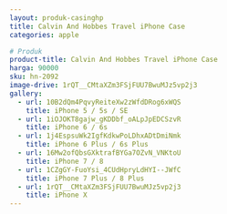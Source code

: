 ```yaml
---
layout: produk-casinghp
title: Calvin And Hobbes Travel iPhone Case
categories: apple

# Produk
product-title: Calvin And Hobbes Travel iPhone Case
harga: 90000
sku: hn-2092
image-drive: 1rQT__CMtaXZm3FSjFUU7BwuMJz5vp2j3
gallery:
  - url: 10B2dQm4PqvyReiteXw2zWfdDRog6xWQS
    title: iPhone 5 / 5s / SE
  - url: 1iOJOKT8gajw_gKDDbf_oALpJpEDCSzvR
    title: iPhone 6 / 6s
  - url: 1j4EspsuWk2IgfKdkwPoLDhxADtDmiNmk
    title: iPhone 6 Plus / 6s Plus
  - url: 16Mw2ofQbsGXktrafBYGa7OZvN_VNKtoU
    title: iPhone 7 / 8
  - url: 1CZgGY-FuoYsi_4CUdHpryLdHYI--JWfC
    title: iPhone 7 Plus / 8 Plus
  - url: 1rQT__CMtaXZm3FSjFUU7BwuMJz5vp2j3
    title: iPhone X
---
```

